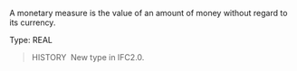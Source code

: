 A monetary measure is the value of an amount of money without regard to its currency.

Type: REAL

> HISTORY&nbsp; New type in IFC2.0.
